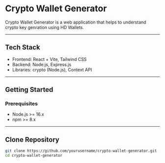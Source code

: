 # Crypto Wallet Generator

Crypto Wallet Generator is a web application that helps to understand crypto key genration using HD Wallets.

---


##  Tech Stack

- Frontend: React + Vite, Tailwind CSS
- Backend: Node.js, Express.js  
- Libraries: crypto (Node.js), Context API

---

##  Getting Started

### Prerequisites

- Node.js >= 16.x  
- npm >= 8.x  

---

## **Clone Repository**

```bash
git clone https://github.com/yourusername/crypto-wallet-generator.git
cd crypto-wallet-generator

